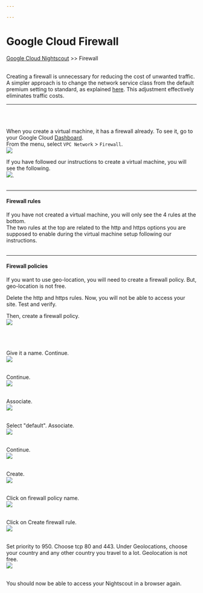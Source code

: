 ```yaml
---

---
```


# Google Cloud Firewall  
[Google Cloud Nightscout](../GoogleCloud.md) >> Firewall  
<br/>  
  
Creating a firewall is unnecessary for reducing the cost of unwanted traffic. A simpler approach is to change the network service class from the default premium setting to standard, as explained [here](./SwitchNetworkTier.md). This adjustment effectively eliminates traffic costs.    
  
---  
  
<br/>  
<br/>  
  
When you create a virtual machine, it has a firewall already.  To see it, go to your Google Cloud [Dashboard](../Dashboard.md).  
From the menu, select `VPC Network` > `Firewall`.  
![](./Firewall/images/AccessFirewall.png)  
  
If you have followed our instructions to create a virtual machine, you will see the following.  
![](./Firewall/images/FirewallRules.png).  
<br/>  
  
---  
  
#### **Firewall rules**  

If you have not created a virtual machine, you will only see the 4 rules at the bottom.  
The two rules at the top are related to the http and https options you are supposed to enable during the virtual machine setup following our instructions.  
<br/>  
  
---  
  
#### **Firewall policies**  
If you want to use geo-location, you will need to create a firewall policy.  But, geo-location is not free.  

Delete the http and https rules.  Now, you will not be able to access your site.  Test and verify.  
  
Then, create a firewall policy.  
![](./Firewall/images/CreateFirewallPolicy.png)  
<br/>  
<br/>  

Give it a name.  Continue.  
![](./Firewall/images/CreateANetworkFirewallPolicy.png)  
<br/>  

Continue.  
![](./Firewall/images/ConfigurePolicy2.png)  
<br/>  
  
Associate.  
![](./Firewall/images/Associate.png)  
<br/>  
  
Select "default".  Associate.  
![](./Firewall/images/Associate2.png)  
<br/>  
  
Continue.  
![](./Firewall/images/ConfigurePolicy3.png)  
<br/>  
  
Create.  
![](./Firewall/images/CreateFirewallPolicy2.png)    
<br/>  
  
Click on firewall policy name.  
![](./Firewall/images/ClickOnFirewallPolicyName.png)  
<br/>  
  
Click on Create firewall rule.  
![](./Firewall/images/CreateFirewallPolicyRule.png)  
<br/>  
  
Set priority to 950.  Choose tcp 80 and 443.  Under Geolocations, choose your country and any other country you travel to a lot.  Geolocation is not free.  
![](./Firewall/images/NetworkPolicyRuleDetails.png)  
<br/>  
  
You should now be able to access your Nightscout in a browser again.  
  

